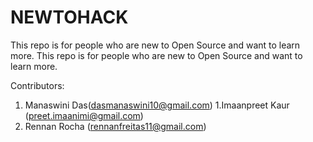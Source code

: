 # NEWTOHACK
This repo is for people who are new to Open Source and want to learn more.
This repo is for people who are new to Open Source and want to learn more. 

Contributors:
1. Manaswini Das(dasmanaswini10@gmail.com)
1.Imaanpreet Kaur (preet.imaanimi@gmail.com)
2. Rennan Rocha (rennanfreitas11@gmail.com)
